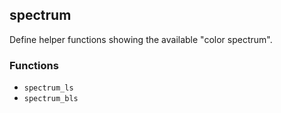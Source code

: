 ## spectrum

Define helper functions showing the available "color spectrum".

### Functions

- `spectrum_ls`
- `spectrum_bls`

